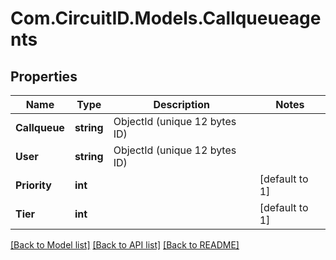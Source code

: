 
# Com.CircuitID.Models.Callqueueagents

## Properties

Name | Type | Description | Notes
------------ | ------------- | ------------- | -------------
**Callqueue** | **string** | ObjectId (unique 12 bytes ID) | 
**User** | **string** | ObjectId (unique 12 bytes ID) | 
**Priority** | **int** |  | [default to 1]
**Tier** | **int** |  | [default to 1]

[[Back to Model list]](../README.md#documentation-for-models)
[[Back to API list]](../README.md#documentation-for-api-endpoints)
[[Back to README]](../README.md)

